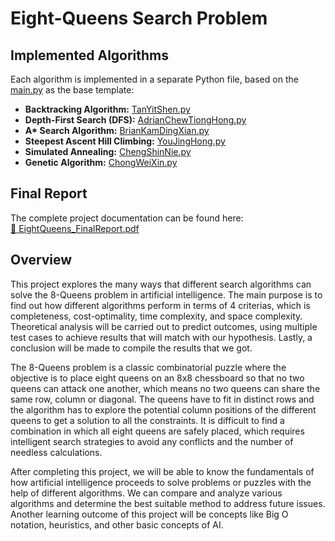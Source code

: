 # Eight-Queens Search Problem

## Implemented Algorithms
Each algorithm is implemented in a separate Python file, based on the [main.py](main.py) as the base template:
- **Backtracking Algorithm:** [TanYitShen.py](TanYitShen.py)
- **Depth-First Search (DFS):** [AdrianChewTiongHong.py](AdrianChewTiongHong.py)
- **A\* Search Algorithm:** [BrianKamDingXian.py](BrianKamDingXian.py)
- **Steepest Ascent Hill Climbing:** [YouJingHong.py](YouJingHong.py)
- **Simulated Annealing:** [ChengShinNie.py](ChengShinNie.py)
- **Genetic Algorithm:** [ChongWeiXin.py](ChongWeiXin.py)

## Final Report
The complete project documentation can be found here:  
[📄 EightQueens_FinalReport.pdf](EightQueens_FinalReport.pdf)

## Overview
This project explores the many ways that different search algorithms can solve the 8-Queens problem in artificial intelligence. The main purpose is to find out how different algorithms perform in terms of 4 criterias, which is completeness, cost-optimality, time complexity, and space complexity. Theoretical analysis will be carried out to predict outcomes, using multiple test cases to achieve results that will match with our hypothesis. Lastly, a conclusion will be made to compile the results that we got.

The 8-Queens problem is a classic combinatorial puzzle where the objective is to place eight queens on an 8x8 chessboard so that no two queens can attack one another, which means no two queens can share the same row, column or diagonal. The queens have to fit in distinct rows and the algorithm has to explore the potential column positions of the different queens to get a solution to all the constraints. It is difficult to find a combination in which all eight queens are safely placed, which requires intelligent search strategies to avoid any conflicts and the number of needless calculations.

After completing this project, we will be able to know the fundamentals of how artificial intelligence proceeds to solve problems or puzzles with the help of different algorithms. We can compare and analyze various algorithms and determine the best suitable method to address future issues. Another learning outcome of this project will be concepts like Big O notation, heuristics, and other basic concepts of AI.
